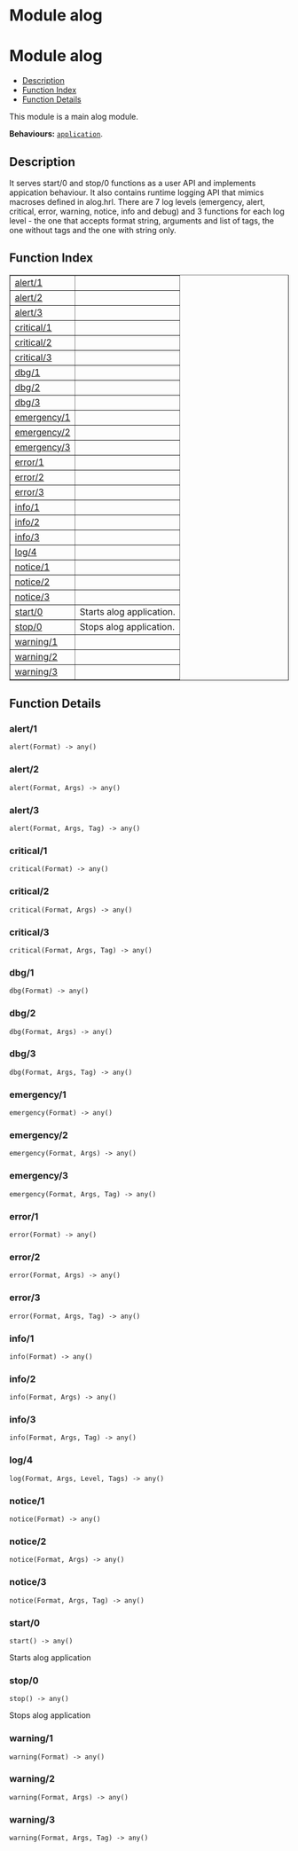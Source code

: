 Module alog
===========


<h1>Module alog</h1>

* [Description](#description)
* [Function Index](#index)
* [Function Details](#functions)



This module is a main alog module.



__Behaviours:__ [`application`](application.md).

<h2><a name="description">Description</a></h2>

It serves start/0 and
stop/0 functions as a user API and implements appication behaviour.
It also contains runtime logging API that mimics macroses defined in
alog.hrl. There are 7 log levels (emergency, alert, critical, error,
warning, notice, info and debug) and 3 functions for each log
level - the one that accepts format string, arguments and list of tags,
the one without tags and the one with string only.

<h2><a name="index">Function Index</a></h2>



<table width="100%" border="1" cellspacing="0" cellpadding="2" summary="function index"><tr><td valign="top"><a href="#alert-1">alert/1</a></td><td></td></tr><tr><td valign="top"><a href="#alert-2">alert/2</a></td><td></td></tr><tr><td valign="top"><a href="#alert-3">alert/3</a></td><td></td></tr><tr><td valign="top"><a href="#critical-1">critical/1</a></td><td></td></tr><tr><td valign="top"><a href="#critical-2">critical/2</a></td><td></td></tr><tr><td valign="top"><a href="#critical-3">critical/3</a></td><td></td></tr><tr><td valign="top"><a href="#dbg-1">dbg/1</a></td><td></td></tr><tr><td valign="top"><a href="#dbg-2">dbg/2</a></td><td></td></tr><tr><td valign="top"><a href="#dbg-3">dbg/3</a></td><td></td></tr><tr><td valign="top"><a href="#emergency-1">emergency/1</a></td><td></td></tr><tr><td valign="top"><a href="#emergency-2">emergency/2</a></td><td></td></tr><tr><td valign="top"><a href="#emergency-3">emergency/3</a></td><td></td></tr><tr><td valign="top"><a href="#error-1">error/1</a></td><td></td></tr><tr><td valign="top"><a href="#error-2">error/2</a></td><td></td></tr><tr><td valign="top"><a href="#error-3">error/3</a></td><td></td></tr><tr><td valign="top"><a href="#info-1">info/1</a></td><td></td></tr><tr><td valign="top"><a href="#info-2">info/2</a></td><td></td></tr><tr><td valign="top"><a href="#info-3">info/3</a></td><td></td></tr><tr><td valign="top"><a href="#log-4">log/4</a></td><td></td></tr><tr><td valign="top"><a href="#notice-1">notice/1</a></td><td></td></tr><tr><td valign="top"><a href="#notice-2">notice/2</a></td><td></td></tr><tr><td valign="top"><a href="#notice-3">notice/3</a></td><td></td></tr><tr><td valign="top"><a href="#start-0">start/0</a></td><td>Starts alog application.</td></tr><tr><td valign="top"><a href="#stop-0">stop/0</a></td><td>Stops alog application.</td></tr><tr><td valign="top"><a href="#warning-1">warning/1</a></td><td></td></tr><tr><td valign="top"><a href="#warning-2">warning/2</a></td><td></td></tr><tr><td valign="top"><a href="#warning-3">warning/3</a></td><td></td></tr></table>




<h2><a name="functions">Function Details</a></h2>


<a name="alert-1"></a>

<h3>alert/1</h3>





`alert(Format) -> any()`

<a name="alert-2"></a>

<h3>alert/2</h3>





`alert(Format, Args) -> any()`

<a name="alert-3"></a>

<h3>alert/3</h3>





`alert(Format, Args, Tag) -> any()`

<a name="critical-1"></a>

<h3>critical/1</h3>





`critical(Format) -> any()`

<a name="critical-2"></a>

<h3>critical/2</h3>





`critical(Format, Args) -> any()`

<a name="critical-3"></a>

<h3>critical/3</h3>





`critical(Format, Args, Tag) -> any()`

<a name="dbg-1"></a>

<h3>dbg/1</h3>





`dbg(Format) -> any()`

<a name="dbg-2"></a>

<h3>dbg/2</h3>





`dbg(Format, Args) -> any()`

<a name="dbg-3"></a>

<h3>dbg/3</h3>





`dbg(Format, Args, Tag) -> any()`

<a name="emergency-1"></a>

<h3>emergency/1</h3>





`emergency(Format) -> any()`

<a name="emergency-2"></a>

<h3>emergency/2</h3>





`emergency(Format, Args) -> any()`

<a name="emergency-3"></a>

<h3>emergency/3</h3>





`emergency(Format, Args, Tag) -> any()`

<a name="error-1"></a>

<h3>error/1</h3>





`error(Format) -> any()`

<a name="error-2"></a>

<h3>error/2</h3>





`error(Format, Args) -> any()`

<a name="error-3"></a>

<h3>error/3</h3>





`error(Format, Args, Tag) -> any()`

<a name="info-1"></a>

<h3>info/1</h3>





`info(Format) -> any()`

<a name="info-2"></a>

<h3>info/2</h3>





`info(Format, Args) -> any()`

<a name="info-3"></a>

<h3>info/3</h3>





`info(Format, Args, Tag) -> any()`

<a name="log-4"></a>

<h3>log/4</h3>





`log(Format, Args, Level, Tags) -> any()`

<a name="notice-1"></a>

<h3>notice/1</h3>





`notice(Format) -> any()`

<a name="notice-2"></a>

<h3>notice/2</h3>





`notice(Format, Args) -> any()`

<a name="notice-3"></a>

<h3>notice/3</h3>





`notice(Format, Args, Tag) -> any()`

<a name="start-0"></a>

<h3>start/0</h3>





`start() -> any()`



Starts alog application<a name="stop-0"></a>

<h3>stop/0</h3>





`stop() -> any()`



Stops alog application<a name="warning-1"></a>

<h3>warning/1</h3>





`warning(Format) -> any()`

<a name="warning-2"></a>

<h3>warning/2</h3>





`warning(Format, Args) -> any()`

<a name="warning-3"></a>

<h3>warning/3</h3>





`warning(Format, Args, Tag) -> any()`

